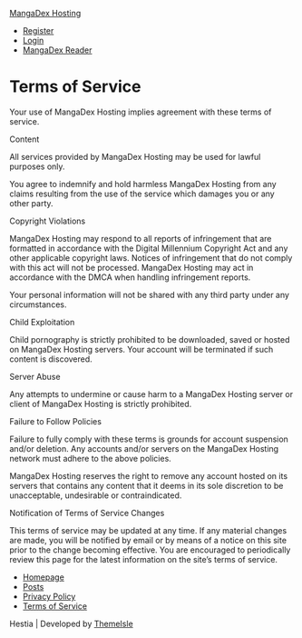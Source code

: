 [MangaDex Hosting](https://mangadex.com/ "MangaDex Hosting")

* [Register](https://mangadex.com/wp-login.php?action=register "Register")
* [Login](https://mangadex.com/wp-login.php "Login")
* [MangaDex Reader](https://mangadex.org/ "MangaDex Reader")

Terms of Service
================

Your use of MangaDex Hosting implies agreement with these terms of service.

Content

All services provided by MangaDex Hosting may be used for lawful purposes only.

You agree to indemnify and hold harmless MangaDex Hosting from any claims resulting from the use of the service which damages you or any other party.

Copyright Violations

MangaDex Hosting may respond to all reports of infringement that are formatted in accordance with the Digital Millennium Copyright Act and any other applicable copyright laws. Notices of infringement that do not comply with this act will not be processed. MangaDex Hosting may act in accordance with the DMCA when handling infringement reports.

Your personal information will not be shared with any third party under any circumstances.

Child Exploitation

Child pornography is strictly prohibited to be downloaded, saved or hosted on MangaDex Hosting servers. Your account will be terminated if such content is discovered.

Server Abuse

Any attempts to undermine or cause harm to a MangaDex Hosting server or client of MangaDex Hosting is strictly prohibited.

Failure to Follow Policies

Failure to fully comply with these terms is grounds for account suspension and/or deletion. Any accounts and/or servers on the MangaDex Hosting network must adhere to the above policies.

MangaDex Hosting reserves the right to remove any account hosted on its servers that contains any content that it deems in its sole discretion to be unacceptable, undesirable or contraindicated.

Notification of Terms of Service Changes

This terms of service may be updated at any time. If any material changes are made, you will be notified by email or by means of a notice on this site prior to the change becoming effective. You are encouraged to periodically review this page for the latest information on the site’s terms of service.

* [Homepage](https://mangadex.com/)
* [Posts](https://mangadex.com/posts/)
* [Privacy Policy](https://mangadex.com/privacy-policy/)
* [Terms of Service](https://mangadex.com/terms-of-service/)

Hestia | Developed by [ThemeIsle](https://themeisle.com/)